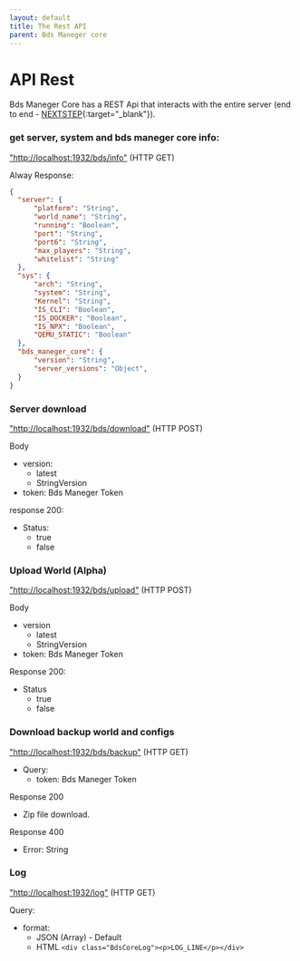 ```yaml
---
layout: default
title: The Rest API
parent: Bds Maneger core
---
```


# API Rest

Bds Maneger Core has a REST Api that interacts with the entire server (end to end - [NEXTSTEP](https://wikipedia.org/wiki/NeXTSTEP){:target="_blank"}).

### get server, system and bds maneger core info:

["http://localhost:1932/bds/info"](http://localhost:1932/bds/info) (HTTP GET)

Alway Response:
```json
{
  "server": {
      "platform": "String",
      "world_name": "String",
      "running": "Boolean",
      "port": "String",
      "port6": "String",
      "max_players": "String",
      "whitelist": "String"
  },
  "sys": {
      "arch": "String",
      "system": "String",
      "Kernel": "String",
      "IS_CLI": "Boolean",
      "IS_DOCKER": "Boolean",
      "IS_NPX": "Boolean",
      "QEMU_STATIC": "Boolean"
  },
  "bds_maneger_core": {
      "version": "String",
      "server_versions": "Object",
  }
}
```

### Server download

["http://localhost:1932/bds/download"](http://localhost:1932/bds/download) (HTTP POST)

Body
  - version:
    - latest
    - StringVersion
  - token: Bds Maneger Token

response 200:
  - Status:
    - true
    - false

### Upload World (Alpha)

["http://localhost:1932/bds/upload"](http://localhost:1932/bds/upload) (HTTP POST)

Body
  - version
    - latest
    - StringVersion
  - token: Bds Maneger Token

Response 200:
  - Status
    - true
    - false

### Download backup world and configs

["http://localhost:1932/bds/backup"](http://localhost:1932/bds/backup) (HTTP GET)

- Query:
  - token: Bds Maneger Token

Response 200
  - Zip file download.

Response 400
  - Error: String

### Log

["http://localhost:1932/log"](http://localhost:1932/log) (HTTP GET)

Query:
  - format:
    * JSON (Array) - Default
    * HTML `<div class="BdsCoreLog"><p>LOG_LINE</p></div>`